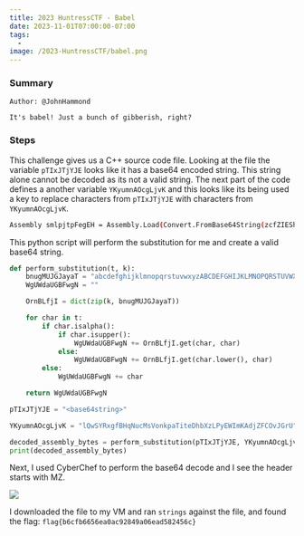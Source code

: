 ```yaml
---
title: 2023 HuntressCTF - Babel
date: 2023-11-01T07:00:00-07:00
tags:
  - 
image: /2023-HuntressCTF/babel.png
---
```


### Summary
```
Author: @JohnHammond

It's babel! Just a bunch of gibberish, right?
```

### Steps

This challenge gives us a C++ source code file. Looking at the file the variable `pTIxJTjYJE` looks like it has a base64 encoded string.  This string alone cannot be decoded as its not a valid string.  The next part of the code defines a another variable `YKyumnAOcgLjvK` and this looks like its being used a key to replace characters from `pTIxJTjYJE` with characters from `YKyumnAOcgLjvK`.  
```bash
Assembly smlpjtpFegEH = Assembly.Load(Convert.FromBase64String(zcfZIEShfvKnnsZ(pTIxJTjYJE, YKyumnAOcgLjvK)));
```

This python script will perform the substitution for me and create a valid base64 string.
```python
def perform_substitution(t, k):
    bnugMUJGJayaT = "abcdefghijklmnopqrstuvwxyzABCDEFGHIJKLMNOPQRSTUVWXYZ"
    WgUWdaUGBFwgN = ""

    OrnBLfjI = dict(zip(k, bnugMUJGJayaT))

    for char in t:
        if char.isalpha():
            if char.isupper():
                WgUWdaUGBFwgN += OrnBLfjI.get(char, char)
            else:
                WgUWdaUGBFwgN += OrnBLfjI.get(char.lower(), char)
        else:
            WgUWdaUGBFwgN += char

    return WgUWdaUGBFwgN

pTIxJTjYJE = "<base64string>"

YKyumnAOcgLjvK = "lQwSYRxgfBHqNucMsVonkpaTiteDhbXzLPyEWImKAdjZFCOvJGrU"

decoded_assembly_bytes = perform_substitution(pTIxJTjYJE, YKyumnAOcgLjvK)
print(decoded_assembly_bytes)
```

Next, I used CyberChef to perform the base64 decode and I see the header starts with MZ. 

![](/2023-HuntressCTF/babel1.png)


I downloaded the file to my VM and ran `strings` against the file, and found the flag: `flag{b6cfb6656ea0ac92849a06ead582456c}`

